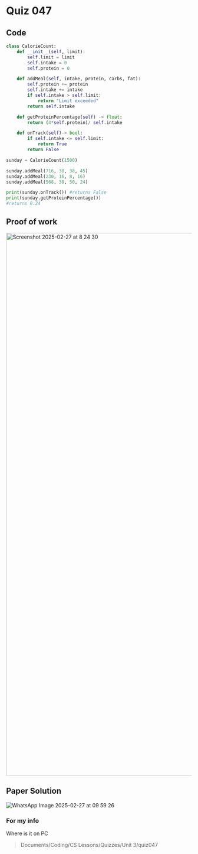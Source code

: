 # Quiz 047

## Code
```.py
class CalorieCount:
    def __init__(self, limit):
        self.limit = limit
        self.intake = 0
        self.protein = 0

    def addMeal(self, intake, protein, carbs, fat):
        self.protein += protein
        self.intake += intake
        if self.intake > self.limit:
            return "Limit exceeded"
        return self.intake

    def getProteinPercentage(self) -> float:
        return (4*self.protein)/ self.intake

    def onTrack(self)-> bool:
        if self.intake <= self.limit:
            return True
        return False

sunday = CalorieCount(1500)

sunday.addMeal(716, 38, 38, 45)
sunday.addMeal(230, 16, 8, 16)
sunday.addMeal(568, 38, 50, 24)

print(sunday.onTrack()) #returns False
print(sunday.getProteinPercentage())
#returns 0.24

```

## Proof of work
<img width="1470" alt="Screenshot 2025-02-27 at 8 24 30" src="https://github.com/user-attachments/assets/5e0c4cfb-abe1-42dc-9906-3e8bfaca29c3" />

## Paper Solution
![WhatsApp Image 2025-02-27 at 09 59 26](https://github.com/user-attachments/assets/312a7a03-a198-4ca2-a283-34d8fe160241)


### For my info
Where is it on PC
>Documents/Coding/CS Lessons/Quizzes/Unit 3/quiz047
